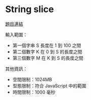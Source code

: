 # String slice

[題目連結](https://oj.lidemy.com/problem/1045)


輸入範圍：
- 第一個字串 S 長度在 1 到 100 之間
- 第二個數字 K 在 0 到 S 的長度之間
- 第三個數字 M 在 K 到 S 的長度之間

其他資訊：
- 空間限制：1024MB
- 型態限制：符合 JavaScript 中的範圍
- 時間限制：1000 毫秒